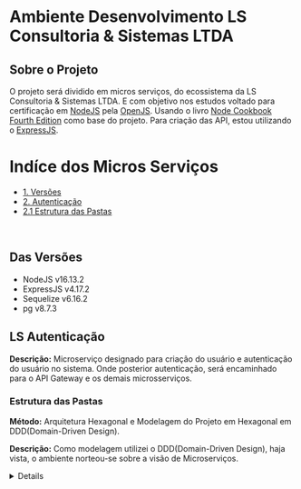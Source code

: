 # Ambiente Desenvolvimento LS Consultoria & Sistemas LTDA

## Sobre o Projeto
O projeto será dividido em micros serviços, do ecossistema da LS Consultoria & Sistemas LTDA. E com objetivo nos estudos voltado para certificação em <a href="https://nodejs.org/en/">NodeJS</a> pela <a href="https://openjsf.org/">OpenJS</a>. Usando o livro <a href="https://www.amazon.com.br/Node-Cookbook-techniques-server-side-development/dp/1838558756/ref=pd_sbs_1/132-0370762-0926454?pd_rd_w=PvIS3&pf_rd_p=1eb83ecb-3d38-4c15-9700-c733345d3c82&pf_rd_r=QVTVCDNX59SAAVQ42NH0&pd_rd_r=62586d9e-c82f-4315-a076-ecf77179440a&pd_rd_wg=VrfZh&pd_rd_i=1838558756&psc=1">Node Cookbook Fourth Edition</a> como base do projeto. 
Para criação das API, estou utilizando o <a href="https://expressjs.com/pt-br/">ExpressJS</a>.

# Indíce dos Micros Serviços
* [1. Versões](#das-vers%C3%B5es)
* [2. Autenticação](#ls-autentica%C3%A7%C3%A3o)
* [2.1 Estrutura das Pastas](#estrutura-das-pastas)

<br>

## Das Versões

- NodeJS v16.13.2
- ExpressJS v4.17.2
- Sequelize v6.16.2
- pg v8.7.3

## LS Autenticação
**Descrição:** Microserviço designado para criação do usuário e autenticação do usuário no sistema. Onde posterior autenticação, será encaminhado para o API Gateway e os demais microsserviços.

### Estrutura das Pastas

**Método:** Arquitetura Hexagonal e Modelagem do Projeto em Hexagonal em DDD(Domain-Driven Design).

**Descrição:** Como modelagem utilizei o DDD(Domain-Driven Design), haja vista, o ambiente norteou-se sobre a visão de Microserviços.

<details>
<sumary>Modelagem DDD(Domain-Driven Design)</sumary>
<br><br>
Domain-Driven Design é um conjunto de princípios para projeto de Software, a intenção é desenvolver um software, cuja o seu desenho, esteja diretamente centrado na regra de negócio.
O Microserviço ls-auth tem como objeto central, a gestão do usuário, tendo como princípios: 
- Cadastro do Usuário e Senha
- Criptografia da Senha
- Criação do Hashid
<br><br>
<sumary>Sobre o Hexagonal</sumary>
<br><br>
Com o intuito de dividir a aplicação em camadas de acordos com suas responsbilidades e focando sempre na camada de regra de negócios, onde estará toda nossa regra de negócio. Partindo do princípio da "Clean Architecture" divimos o projeto em grupos principais: 
- Domínio(Regra de Negócio);
- Infraestrutura(Ambiente de Dados);
- Interface(Ambiente de Rotas e Entradas de "Request");
- Controllers(Ambiente de Análise de Contrato de Responsabilidades);
<br><br>
</details>
